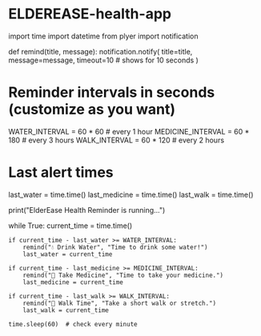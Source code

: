# ELDEREASE-health-app
import time
import datetime
from plyer import notification

def remind(title, message):
    notification.notify(
        title=title,
        message=message,
        timeout=10  # shows for 10 seconds
    )

# Reminder intervals in seconds (customize as you want)
WATER_INTERVAL = 60 * 60  # every 1 hour
MEDICINE_INTERVAL = 60 * 180  # every 3 hours
WALK_INTERVAL = 60 * 120  # every 2 hours

# Last alert times
last_water = time.time()
last_medicine = time.time()
last_walk = time.time()

print("ElderEase Health Reminder is running...")

while True:
    current_time = time.time()

    if current_time - last_water >= WATER_INTERVAL:
        remind("💧 Drink Water", "Time to drink some water!")
        last_water = current_time

    if current_time - last_medicine >= MEDICINE_INTERVAL:
        remind("💊 Take Medicine", "Time to take your medicine.")
        last_medicine = current_time

    if current_time - last_walk >= WALK_INTERVAL:
        remind("🚶 Walk Time", "Take a short walk or stretch.")
        last_walk = current_time

    time.sleep(60)  # check every minute

    
  
